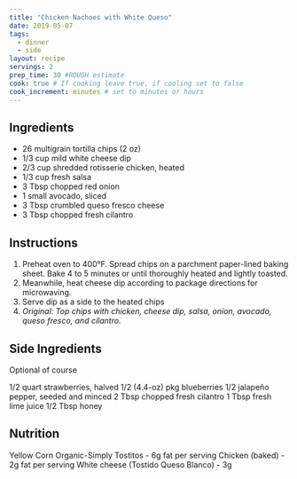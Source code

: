 ```yaml
---
title: "Chicken Nachoes with White Queso"
date: 2019-05-07
tags:
  - dinner
  - side
layout: recipe
servings: 2
prep_time: 30 #ROUGH estimate
cook: true # If cooking leave true, if cooling set to false
cook_increment: minutes # set to minutes or hours
---
```


## Ingredients

- 26 multigrain tortilla chips (2 oz)
- 1/3 cup mild white cheese dip
- 2/3 cup shredded rotisserie chicken, heated
- 1/3 cup fresh salsa
- 3 Tbsp chopped red onion
- 1 small avocado, sliced
- 3 Tbsp crumbled queso fresco cheese
- 3 Tbsp chopped fresh cilantro

## Instructions

1. Preheat oven to 400°F. Spread chips on a parchment paper-lined baking sheet. Bake 4 to 5 minutes or until thoroughly heated and lightly toasted.
1. Meanwhile, heat cheese dip according to package directions for microwaving.
1. Serve dip as a side to the heated chips
1. _Original: Top chips with chicken, cheese dip, salsa, onion, avocado, queso fresco, and cilantro._

## Side Ingredients

Optional of course

1/2 quart strawberries, halved
1/2 (4.4-oz) pkg blueberries
1/2 jalapeño pepper, seeded and minced
2 Tbsp chopped fresh cilantro
1 Tbsp fresh lime juice
1/2 Tbsp honey


## Nutrition

Yellow Corn Organic-Simply Tostitos - 6g fat per serving
Chicken (baked) - 2g fat per serving
White cheese (Tostido Queso Blanco) - 3g
